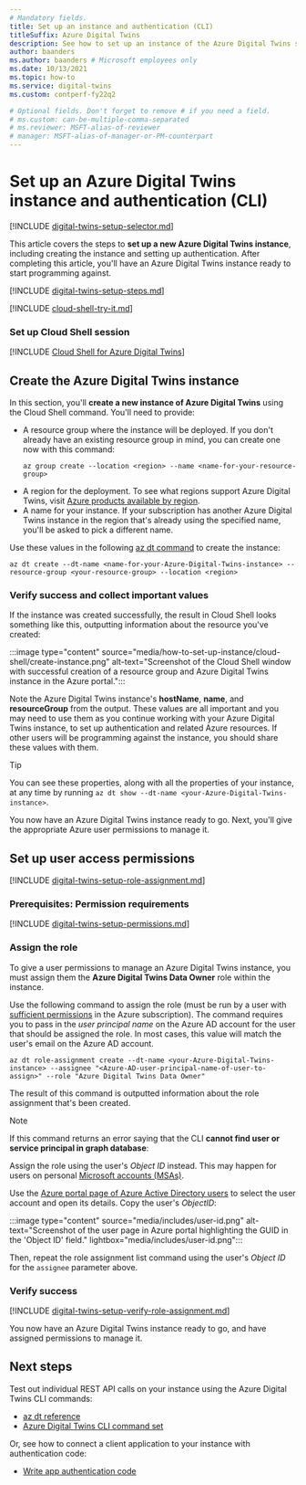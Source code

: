 ```yaml
---
# Mandatory fields.
title: Set up an instance and authentication (CLI)
titleSuffix: Azure Digital Twins
description: See how to set up an instance of the Azure Digital Twins service using the CLI
author: baanders
ms.author: baanders # Microsoft employees only
ms.date: 10/13/2021
ms.topic: how-to
ms.service: digital-twins
ms.custom: contperf-fy22q2

# Optional fields. Don't forget to remove # if you need a field.
# ms.custom: can-be-multiple-comma-separated
# ms.reviewer: MSFT-alias-of-reviewer
# manager: MSFT-alias-of-manager-or-PM-counterpart
---
```


# Set up an Azure Digital Twins instance and authentication (CLI)

[!INCLUDE [digital-twins-setup-selector.md](../../includes/digital-twins-setup-selector.md)]

This article covers the steps to **set up a new Azure Digital Twins instance**, including creating the instance and setting up authentication. After completing this article, you'll have an Azure Digital Twins instance ready to start programming against.

[!INCLUDE [digital-twins-setup-steps.md](../../includes/digital-twins-setup-steps.md)]

[!INCLUDE [cloud-shell-try-it.md](../../includes/cloud-shell-try-it.md)]

### Set up Cloud Shell session
[!INCLUDE [Cloud Shell for Azure Digital Twins](../../includes/digital-twins-cloud-shell.md)]

## Create the Azure Digital Twins instance

In this section, you'll **create a new instance of Azure Digital Twins** using the Cloud Shell command. You'll need to provide:
* A resource group where the instance will be deployed. If you don't already have an existing resource group in mind, you can create one now with this command:
    ```azurecli-interactive
    az group create --location <region> --name <name-for-your-resource-group>
    ```
* A region for the deployment. To see what regions support Azure Digital Twins, visit [Azure products available by region](https://azure.microsoft.com/global-infrastructure/services/?products=digital-twins).
* A name for your instance. If your subscription has another Azure Digital Twins instance in the region that's
  already using the specified name, you'll be asked to pick a different name.

Use these values in the following [az dt command](/cli/azure/dt?view=azure-cli-latest&preserve-view=true) to create the instance:

```azurecli-interactive
az dt create --dt-name <name-for-your-Azure-Digital-Twins-instance> --resource-group <your-resource-group> --location <region>
```

### Verify success and collect important values

If the instance was created successfully, the result in Cloud Shell looks something like this, outputting information about the resource you've created:

:::image type="content" source="media/how-to-set-up-instance/cloud-shell/create-instance.png" alt-text="Screenshot of the Cloud Shell window with successful creation of a resource group and Azure Digital Twins instance in the Azure portal.":::

Note the Azure Digital Twins instance's **hostName**, **name**, and **resourceGroup** from the output. These values are all important and you may need to use them as you continue working with your Azure Digital Twins instance, to set up authentication and related Azure resources. If other users will be programming against the instance, you should share these values with them.

> [!TIP]
> You can see these properties, along with all the properties of your instance, at any time by running `az dt show --dt-name <your-Azure-Digital-Twins-instance>`.

You now have an Azure Digital Twins instance ready to go. Next, you'll give the appropriate Azure user permissions to manage it.

## Set up user access permissions

[!INCLUDE [digital-twins-setup-role-assignment.md](../../includes/digital-twins-setup-role-assignment.md)]

### Prerequisites: Permission requirements

[!INCLUDE [digital-twins-setup-permissions.md](../../includes/digital-twins-setup-permissions.md)]

### Assign the role

To give a user permissions to manage an Azure Digital Twins instance, you must assign them the **Azure Digital Twins Data Owner** role within the instance.

Use the following command to assign the role (must be run by a user with [sufficient permissions](#prerequisites-permission-requirements) in the Azure subscription). The command requires you to pass in the *user principal name* on the Azure AD account for the user that should be assigned the role. In most cases, this value will match the user's email on the Azure AD account.

```azurecli-interactive
az dt role-assignment create --dt-name <your-Azure-Digital-Twins-instance> --assignee "<Azure-AD-user-principal-name-of-user-to-assign>" --role "Azure Digital Twins Data Owner"
```

The result of this command is outputted information about the role assignment that's been created.

> [!NOTE]
> If this command returns an error saying that the CLI **cannot find user or service principal in graph database**:
>
> Assign the role using the user's *Object ID* instead. This may happen for users on personal [Microsoft accounts (MSAs)](https://account.microsoft.com/account). 
>
> Use the [Azure portal page of Azure Active Directory users](https://portal.azure.com/#blade/Microsoft_AAD_IAM/UsersManagementMenuBlade/AllUsers) to select the user account and open its details. Copy the user's *ObjectID*:
>
> :::image type="content" source="media/includes/user-id.png" alt-text="Screenshot of the user page in Azure portal highlighting the GUID in the 'Object ID' field." lightbox="media/includes/user-id.png":::
>
> Then, repeat the role assignment list command using the user's *Object ID* for the `assignee` parameter above.

### Verify success

[!INCLUDE [digital-twins-setup-verify-role-assignment.md](../../includes/digital-twins-setup-verify-role-assignment.md)]

You now have an Azure Digital Twins instance ready to go, and have assigned permissions to manage it.

## Next steps

Test out individual REST API calls on your instance using the Azure Digital Twins CLI commands: 
* [az dt reference](/cli/azure/dt?view=azure-cli-latest&preserve-view=true)
* [Azure Digital Twins CLI command set](concepts-cli.md)

Or, see how to connect a client application to your instance with authentication code:
* [Write app authentication code](how-to-authenticate-client.md)